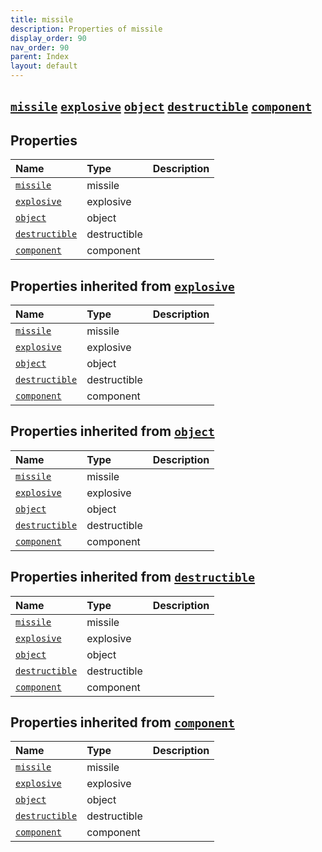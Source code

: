 ```yaml
---
title: missile
description: Properties of missile
display_order: 90
nav_order: 90
parent: Index
layout: default
---
```


##  [`missile`](./missile.html)  [`explosive`](./explosive.html)  [`object`](./object.html)  [`destructible`](./destructible.html)  [`component`](./component.html) 
## Properties
| Name | Type | Description |
|:-----|:-----|:------------|
| [`missile`](./missile.html) | missile |  |
| [`explosive`](./explosive.html) | explosive |  |
| [`object`](./object.html) | object |  |
| [`destructible`](./destructible.html) | destructible |  |
| [`component`](./component.html) | component |  |
## Properties inherited from [`explosive`](./explosive.html)
| Name | Type | Description |
|:-----|:-----|:------------|
| [`missile`](./missile.html) | missile |  |
| [`explosive`](./explosive.html) | explosive |  |
| [`object`](./object.html) | object |  |
| [`destructible`](./destructible.html) | destructible |  |
| [`component`](./component.html) | component |  |
## Properties inherited from [`object`](./object.html)
| Name | Type | Description |
|:-----|:-----|:------------|
| [`missile`](./missile.html) | missile |  |
| [`explosive`](./explosive.html) | explosive |  |
| [`object`](./object.html) | object |  |
| [`destructible`](./destructible.html) | destructible |  |
| [`component`](./component.html) | component |  |
## Properties inherited from [`destructible`](./destructible.html)
| Name | Type | Description |
|:-----|:-----|:------------|
| [`missile`](./missile.html) | missile |  |
| [`explosive`](./explosive.html) | explosive |  |
| [`object`](./object.html) | object |  |
| [`destructible`](./destructible.html) | destructible |  |
| [`component`](./component.html) | component |  |
## Properties inherited from [`component`](./component.html)
| Name | Type | Description |
|:-----|:-----|:------------|
| [`missile`](./missile.html) | missile |  |
| [`explosive`](./explosive.html) | explosive |  |
| [`object`](./object.html) | object |  |
| [`destructible`](./destructible.html) | destructible |  |
| [`component`](./component.html) | component |  |


